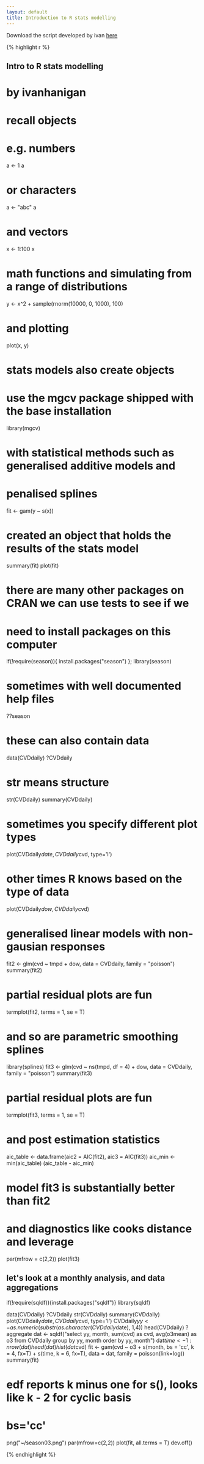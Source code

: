 ```yaml
---
layout: default
title: Introduction to R stats modelling
---
```



Download the script developed by ivan [here](./1_intro_to_R/intro_spatiotemporal_multilevel_models.R)


{% highlight r %}
## Intro to R stats modelling ##
# by ivanhanigan
# recall objects
# e.g. numbers
a <- 1
a
# or characters
a <- "abc"
a
# and vectors
x <- 1:100
x
# math functions and simulating from a range of distributions
y <- x^2 + sample(rnorm(10000, 0, 1000), 100)
# and plotting
plot(x, y)

# stats models also create objects

# use the mgcv package shipped with the base installation
library(mgcv)
# with statistical methods such as generalised additive models and
# penalised splines
fit <- gam(y ~ s(x))
# created an object that holds the results of the stats model 
summary(fit)
plot(fit)

# there are many other packages on CRAN we can use tests to see if we
# need to install packages on this computer
if(!require(season)){
  install.packages("season")
}; library(season)
# sometimes with well documented help files
??season

# these can also contain data
data(CVDdaily)
?CVDdaily
# str means structure
str(CVDdaily)
summary(CVDdaily)

# sometimes you specify different plot types
plot(CVDdaily$date, CVDdaily$cvd, type='l')
# other times R knows based on the type of data
plot(CVDdaily$dow, CVDdaily$cvd)

# generalised linear models with non-gausian responses
fit2 <- glm(cvd ~ tmpd + dow, data = CVDdaily, family = "poisson")
summary(fit2)

# partial residual plots are fun
termplot(fit2, terms = 1, se = T)

# and so are parametric smoothing splines
library(splines)
fit3 <- glm(cvd ~ ns(tmpd, df = 4) + dow,
            data = CVDdaily, family = "poisson")
summary(fit3)

# partial residual plots are fun
termplot(fit3, terms = 1, se = T)

# and post estimation statistics 
aic_table <- data.frame(aic2 = AIC(fit2), aic3 = AIC(fit3))
aic_min <- min(aic_table)
(aic_table - aic_min)
# model fit3 is substantially better than fit2

# and diagnostics like cooks distance and leverage
par(mfrow = c(2,2))
plot(fit3)

## let's look at a monthly analysis, and data aggregations
if(!require(sqldf)){install.packages("sqldf")}
library(sqldf)

data(CVDdaily)
?CVDdaily
str(CVDdaily)
summary(CVDdaily)
plot(CVDdaily$date, CVDdaily$cvd, type='l')
CVDdaily$yy <- as.numeric(substr(as.character(CVDdaily$date), 1,4))
head(CVDdaily)
?aggregate
dat <- sqldf("select yy, month, sum(cvd) as cvd, avg(o3mean) as o3
 from CVDdaily
group by yy, month
order by yy, month")
dat$time  <- 1:nrow(dat)
head(dat)
hist(dat$cvd)
fit <- gam(cvd ~ o3 + s(month, bs = 'cc', k = 4, fx=T) + s(time, k = 6, fx=T), data = dat,
           family = poisson(link=log))
summary(fit)
# edf reports k minus one for s(), looks like k - 2 for cyclic basis
# bs='cc'
png("~/season03.png")
par(mfrow=c(2,2))
plot(fit, all.terms = T)
dev.off()

{% endhighlight %}
